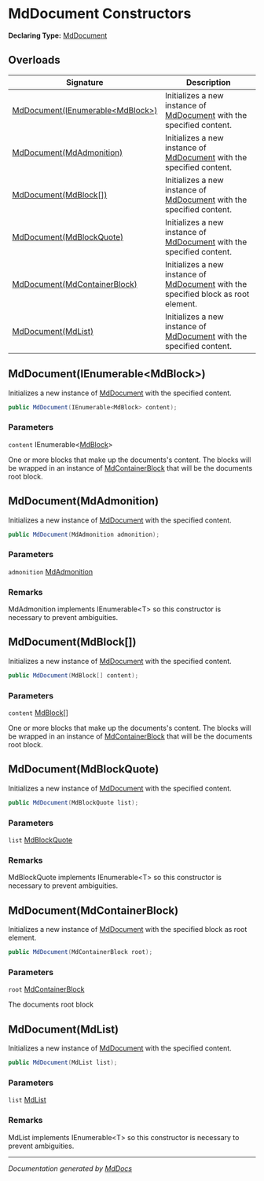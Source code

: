 # MdDocument Constructors

**Declaring Type:** [MdDocument](../index.md)

## Overloads

| Signature                                                           | Description                                                                                       |
| ------------------------------------------------------------------- | ------------------------------------------------------------------------------------------------- |
| [MdDocument(IEnumerable\<MdBlock\>)](#mddocumentienumerablemdblock) | Initializes a new instance of [MdDocument](../index.md) with the specified content.               |
| [MdDocument(MdAdmonition)](#mddocumentmdadmonition)                 | Initializes a new instance of [MdDocument](../index.md) with the specified content.               |
| [MdDocument(MdBlock\[\])](#mddocumentmdblock)                       | Initializes a new instance of [MdDocument](../index.md) with the specified content.               |
| [MdDocument(MdBlockQuote)](#mddocumentmdblockquote)                 | Initializes a new instance of [MdDocument](../index.md) with the specified content.               |
| [MdDocument(MdContainerBlock)](#mddocumentmdcontainerblock)         | Initializes a new instance of [MdDocument](../index.md) with the specified block as root element. |
| [MdDocument(MdList)](#mddocumentmdlist)                             | Initializes a new instance of [MdDocument](../index.md) with the specified content.               |

## MdDocument(IEnumerable\<MdBlock\>)

Initializes a new instance of [MdDocument](../index.md) with the specified content.

```csharp
public MdDocument(IEnumerable<MdBlock> content);
```

### Parameters

`content`  IEnumerable\<[MdBlock](../../MdBlock/index.md)\>

One or more blocks that make up the documents's content. The blocks will be wrapped in an instance of [MdContainerBlock](../../MdContainerBlock/index.md) that will be the documents root block.

## MdDocument(MdAdmonition)

Initializes a new instance of [MdDocument](../index.md) with the specified content.

```csharp
public MdDocument(MdAdmonition admonition);
```

### Parameters

`admonition`  [MdAdmonition](../../Extensions/MdAdmonition/index.md)

### Remarks

MdAdmonition implements IEnumerable\<T\> so this constructor is necessary to prevent ambiguities.

## MdDocument(MdBlock\[\])

Initializes a new instance of [MdDocument](../index.md) with the specified content.

```csharp
public MdDocument(MdBlock[] content);
```

### Parameters

`content`  [MdBlock](../../MdBlock/index.md)\[\]

One or more blocks that make up the documents's content. The blocks will be wrapped in an instance of [MdContainerBlock](../../MdContainerBlock/index.md) that will be the documents root block.

## MdDocument(MdBlockQuote)

Initializes a new instance of [MdDocument](../index.md) with the specified content.

```csharp
public MdDocument(MdBlockQuote list);
```

### Parameters

`list`  [MdBlockQuote](../../MdBlockQuote/index.md)

### Remarks

MdBlockQuote implements IEnumerable\<T\> so this constructor is necessary to prevent ambiguities.

## MdDocument(MdContainerBlock)

Initializes a new instance of [MdDocument](../index.md) with the specified block as root element.

```csharp
public MdDocument(MdContainerBlock root);
```

### Parameters

`root`  [MdContainerBlock](../../MdContainerBlock/index.md)

The documents root block

## MdDocument(MdList)

Initializes a new instance of [MdDocument](../index.md) with the specified content.

```csharp
public MdDocument(MdList list);
```

### Parameters

`list`  [MdList](../../MdList/index.md)

### Remarks

MdList implements IEnumerable\<T\> so this constructor is necessary to prevent ambiguities.

___

*Documentation generated by [MdDocs](https://github.com/ap0llo/mddocs)*
